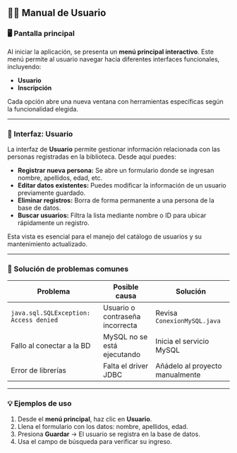 ## 👨‍💻 Manual de Usuario

### 🖥️ Pantalla principal

Al iniciar la aplicación, se presenta un **menú principal interactivo**. Este menú permite al usuario navegar hacia diferentes interfaces funcionales, incluyendo:

- **Usuario**
- **Inscripción**

Cada opción abre una nueva ventana con herramientas específicas según la funcionalidad elegida.

---

### 👤 Interfaz: Usuario

La interfaz de **Usuario** permite gestionar información relacionada con las personas registradas en la biblioteca. Desde aquí puedes:

- **Registrar nueva persona:** Se abre un formulario donde se ingresan nombre, apellidos, edad, etc.
- **Editar datos existentes:** Puedes modificar la información de un usuario previamente guardado.
- **Eliminar registros:** Borra de forma permanente a una persona de la base de datos.
- **Buscar usuarios:** Filtra la lista mediante nombre o ID para ubicar rápidamente un registro.

Esta vista es esencial para el manejo del catálogo de usuarios y su mantenimiento actualizado.

---

### 🧯 Solución de problemas comunes

| Problema | Posible causa | Solución |
|---------|----------------|----------|
| `java.sql.SQLException: Access denied` | Usuario o contraseña incorrecta | Revisa `ConexionMySQL.java` |
| Fallo al conectar a la BD | MySQL no se está ejecutando | Inicia el servicio MySQL |
| Error de librerías | Falta el driver JDBC | Añádelo al proyecto manualmente |

---

### 💡 Ejemplos de uso

1. Desde el **menú principal**, haz clic en **Usuario**.
2. Llena el formulario con los datos: nombre, apellidos, edad.
3. Presiona **Guardar** → El usuario se registra en la base de datos.
4. Usa el campo de búsqueda para verificar su ingreso.
